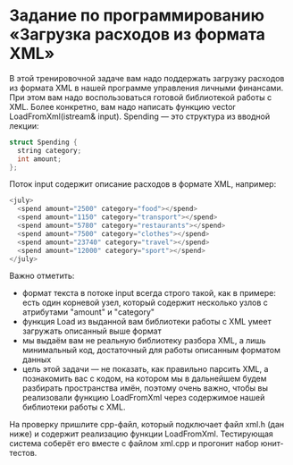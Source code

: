 # Задание по программированию «Загрузка расходов из формата XML»

В этой тренировочной задаче вам надо поддержать загрузку расходов из формата XML в нашей программе управления личными финансами. При этом вам надо воспользоваться готовой библиотекой работы с XML. Более конкретно, вам надо написать функцию vector<Spending> LoadFromXml(istream& input). Spending — это структура из вводной лекции:
```cpp
struct Spending {
  string category;
  int amount;
};
```

Поток input содержит описание расходов в формате XML, например:
```cpp
<july>
  <spend amount="2500" category="food"></spend>
  <spend amount="1150" category="transport"></spend>
  <spend amount="5780" category="restaurants"></spend>
  <spend amount="7500" category="clothes"></spend>
  <spend amount="23740" category="travel"></spend>
  <spend amount="12000" category="sport"></spend>
</july>
```

Важно отметить:
- формат текста в потоке input всегда строго такой, как в примере: есть один корневой узел, который содержит несколько узлов <spend> с атрибутами "amount" и "category"
- функция Load из выданной вам библиотеки работы с XML умеет загружать описанный выше формат
- мы выдаём вам не реальную библиотеку разбора XML, а лишь минимальный код, достаточный для работы описанным форматом данных
- цель этой задачи — не показать, как правильно парсить XML, а познакомить вас с кодом, на котором мы в дальнейшем будем разбирать пространства имён, поэтому очень важно, чтобы вы реализовали функцию LoadFromXml через содержимое нашей библиотеки работы с XML.

На проверку пришлите cpp-файл, который подключает файл xml.h (дан ниже) и содержит реализацию функции LoadFromXml. Тестирующая система соберёт его вместе с файлом xml.cpp и прогонит набор юнит-тестов.

